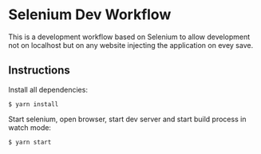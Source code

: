 # Selenium Dev Workflow

This is a development workflow based on Selenium to allow development not on localhost but on any website injecting the application on evey save.

## Instructions

Install all dependencies:

```
$ yarn install
```

Start selenium, open browser, start dev server and start build process in watch mode:

```
$ yarn start
```